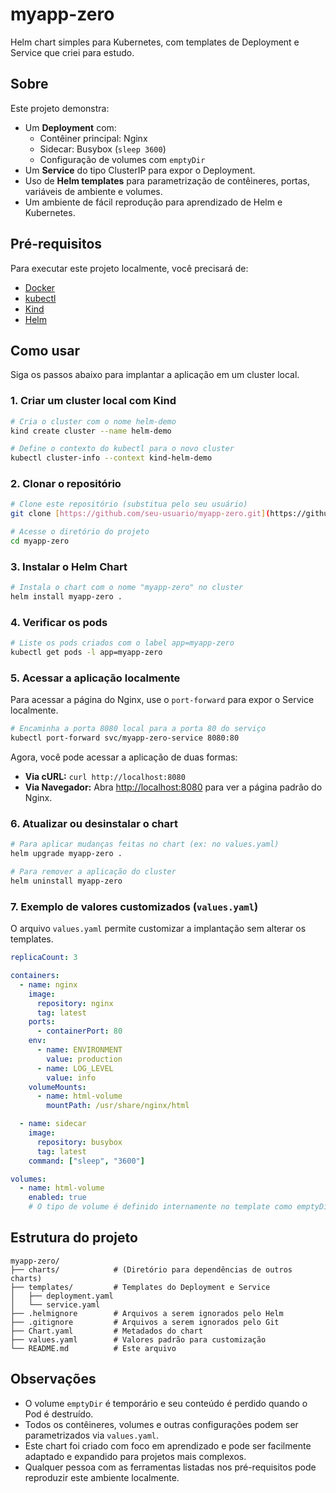 # myapp-zero

Helm chart simples para Kubernetes, com templates de Deployment e Service que criei para estudo.

## Sobre

Este projeto demonstra:

- Um **Deployment** com:
  - Contêiner principal: Nginx
  - Sidecar: Busybox (`sleep 3600`)
  - Configuração de volumes com `emptyDir`
- Um **Service** do tipo ClusterIP para expor o Deployment.
- Uso de **Helm templates** para parametrização de contêineres, portas, variáveis de ambiente e volumes.
- Um ambiente de fácil reprodução para aprendizado de Helm e Kubernetes.

## Pré-requisitos

Para executar este projeto localmente, você precisará de:

- [Docker](https://www.docker.com/)
- [kubectl](https://kubernetes.io/docs/tasks/tools/)
- [Kind](https://kind.sigs.k8s.io/)
- [Helm](https://helm.sh/)

## Como usar

Siga os passos abaixo para implantar a aplicação em um cluster local.

### 1. Criar um cluster local com Kind

```bash
# Cria o cluster com o nome helm-demo
kind create cluster --name helm-demo

# Define o contexto do kubectl para o novo cluster
kubectl cluster-info --context kind-helm-demo
```

### 2. Clonar o repositório

```bash
# Clone este repositório (substitua pelo seu usuário)
git clone [https://github.com/seu-usuario/myapp-zero.git](https://github.com/seu-usuario/myapp-zero.git)

# Acesse o diretório do projeto
cd myapp-zero
```

### 3. Instalar o Helm Chart

```bash
# Instala o chart com o nome "myapp-zero" no cluster
helm install myapp-zero .
```

### 4. Verificar os pods

```bash
# Liste os pods criados com o label app=myapp-zero
kubectl get pods -l app=myapp-zero
```

### 5. Acessar a aplicação localmente

Para acessar a página do Nginx, use o `port-forward` para expor o Service localmente.

```bash
# Encaminha a porta 8080 local para a porta 80 do serviço
kubectl port-forward svc/myapp-zero-service 8080:80
```

Agora, você pode acessar a aplicação de duas formas:
- **Via cURL:** `curl http://localhost:8080`
- **Via Navegador:** Abra [http://localhost:8080](http://localhost:8080) para ver a página padrão do Nginx.

### 6. Atualizar ou desinstalar o chart

```bash
# Para aplicar mudanças feitas no chart (ex: no values.yaml)
helm upgrade myapp-zero .

# Para remover a aplicação do cluster
helm uninstall myapp-zero
```

### 7. Exemplo de valores customizados (`values.yaml`)

O arquivo `values.yaml` permite customizar a implantação sem alterar os templates.

```yaml
replicaCount: 3

containers:
  - name: nginx
    image:
      repository: nginx
      tag: latest
    ports:
      - containerPort: 80
    env:
      - name: ENVIRONMENT
        value: production
      - name: LOG_LEVEL
        value: info
    volumeMounts:
      - name: html-volume
        mountPath: /usr/share/nginx/html

  - name: sidecar
    image:
      repository: busybox
      tag: latest
    command: ["sleep", "3600"]

volumes:
  - name: html-volume
    enabled: true
    # O tipo de volume é definido internamente no template como emptyDir
```

## Estrutura do projeto

```
myapp-zero/
├── charts/            # (Diretório para dependências de outros charts)
├── templates/         # Templates do Deployment e Service
│   ├── deployment.yaml
│   └── service.yaml
├── .helmignore        # Arquivos a serem ignorados pelo Helm
├── .gitignore         # Arquivos a serem ignorados pelo Git
├── Chart.yaml         # Metadados do chart
├── values.yaml        # Valores padrão para customização
└── README.md          # Este arquivo
```

## Observações

- O volume `emptyDir` é temporário e seu conteúdo é perdido quando o Pod é destruído.
- Todos os contêineres, volumes e outras configurações podem ser parametrizados via `values.yaml`.
- Este chart foi criado com foco em aprendizado e pode ser facilmente adaptado e expandido para projetos mais complexos.
- Qualquer pessoa com as ferramentas listadas nos pré-requisitos pode reproduzir este ambiente localmente.
